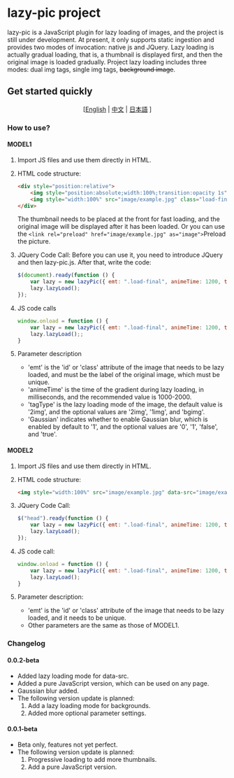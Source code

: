 # lazy-pic project

lazy-pic is a JavaScript plugin for lazy loading of images, and the project is still under development. At present, it only supports static ingestion and provides two modes of invocation: native js and JQuery. Lazy loading is actually gradual loading, that is, a thumbnail is displayed first, and then the original image is loaded gradually. Project lazy loading includes three modes: dual img tags, single img tags, ~~background image~~.

## Get started quickly

<center>

[[English](./README_EN.md) | [中文](../README.md) | [日本語](./README_JP.md) ]

</center>

### How to use?

#### MODEL1

1. Import JS files and use them directly in HTML.
2. HTML code structure:

    ```html
    <div style="position:relative">
        <img style="position:absolute;width:100%;transition:opacity 1s" src="image/example.webp" class="load-first">
        <img style="width:100%" src="image/example.jpg" class="load-final" loading="lazy">
    </div>
    ```

    The thumbnail needs to be placed at the front for fast loading, and the original image will be displayed after it has been loaded. Or you can use the `<link rel="preload" href="image/example.jpg" as="image">`Preload the picture.

3. JQuery Code Call:
    Before you can use it, you need to introduce JQuery and then lazy-pic.js. After that, write the code:

    ```javascript
    $(document).ready(function () {
        var lazy = new lazyPic({ emt: ".load-final", animeTime: 1200, tagType: "2img", Gaussian: 1 });
        lazy.lazyLoad();
    });
    ```

4. JS code calls

    ```javascript
    window.onload = function () {
        var lazy = new lazyPic({ emt: ".load-final", animeTime: 1200, tagType: "2img", Gaussian: 1 });
        lazy.lazyLoad();;
    }
    ```

5. Parameter description

   - 'emt' is the 'id' or 'class' attribute of the image that needs to be lazy loaded, and must be the label of the original image, which must be unique.
   - 'animeTime' is the time of the gradient during lazy loading, in milliseconds, and the recommended value is 1000-2000.
   - 'tagType' is the lazy loading mode of the image, the default value is '2img', and the optional values are '2img', '1img', and 'bgimg'.
   - 'Gaussian' indicates whether to enable Gaussian blur, which is enabled by default to '1', and the optional values are '0', '1', 'false', and 'true'.

#### MODEL2

1. Import JS files and use them directly in HTML.

2. HTML code structure:

    ```html
    <img style="width:100%" src="image/example.jpg" data-src="image/example.jpg" class="load-final" loading="lazy">
    ```

3. JQuery Code Call:

    ```javascript
    $("head").ready(function () {
        var lazy = new lazyPic({ emt: ".load-final", animeTime: 1200, tagType: "data-src"});
        lazy.lazyLoad();
    });
    ```

4. JS code call:

    ```javascript
    window.onload = function () {
        var lazy = new lazyPic({ emt: ".load-final", animeTime: 1200, tagType: "data-src"});
        lazy.lazyLoad();
    }
    ```

5. Parameter description:
    - 'emt' is the 'id' or 'class' attribute of the image that needs to be lazy loaded, and it needs to be unique.
    - Other parameters are the same as those of MODEL1.

### Changelog

#### 0.0.2-beta

- Added lazy loading mode for data-src.
- Added a pure JavaScript version, which can be used on any page.
- Gaussian blur added.
- The following version update is planned:
    1. Add a lazy loading mode for backgrounds.
    2. Added more optional parameter settings.

#### 0.0.1-beta

- Beta only, features not yet perfect.
- The following version update is planned:
  1. Progressive loading to add more thumbnails.
  2. Add a pure JavaScript version.